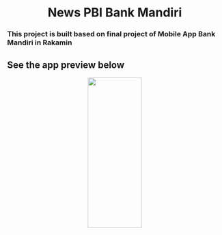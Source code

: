<h1 align="center">
    News PBI Bank Mandiri
</h1>

### This project is built based on final project of Mobile App Bank Mandiri in Rakamin

## See the app preview below

<p align="center">
    <img src="https://github.com/achmadichzan/News-PBI-Bank-Mandiri/assets/122871669/b6b57408-614b-4cd5-a0fb-38db64589e1f" width="50%" height="30%">
</p>
